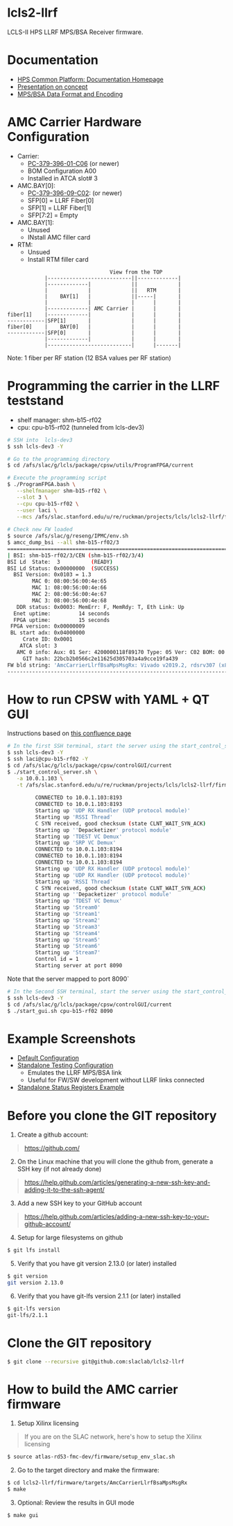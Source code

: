 # lcls2-llrf
LCLS-II HPS LLRF MPS/BSA Receiver firmware. 

<!--- ########################################################################################### -->

# Documentation

* [HPS Common Platform: Documentation Homepage](https://confluence.slac.stanford.edu/display/ppareg/LCLS-II+HPS+Common+Platform%3A+Documentation)
* [Presentation on concept](https://docs.google.com/presentation/d/1OO4wDKnGrOmJdl8fZVZN3Vd6vPXTcOh2kO_sZSfTc9E/edit?usp=sharing)
* [MPS/BSA Data Format and Encoding](https://docs.google.com/spreadsheets/d/1yAnKjZJzbtwTWP5RI_DyvOzQI-og5RyX4Gxj4QaJGGg/edit?usp=sharing)

<!--- ########################################################################################### -->

# AMC Carrier Hardware Configuration

* Carrier: 
    * [PC-379-396-01-C06](https://confluence.slac.stanford.edu/display/AIRTRACK/PC_379_396_01_C06) (or newer) 
    * BOM Configuration A00
    * Installed in ATCA slot# 3
* AMC.BAY[0]: 
    * [PC-379-396-09-C02](https://confluence.slac.stanford.edu/display/AIRTRACK/PC_379_396_09_C02): (or newer)
    * SFP[0] = LLRF Fiber[0]    
    * SFP[1] = LLRF Fiber[1]    
    * SFP[7:2] = Empty     
* AMC.BAY[1]: 
    * Unused 
    * INstall AMC filler card
* RTM: 
    * Unsued
    * Install RTM filler card
    
 ```   
                                  View from the TOP
             |---------------------------||-------------|
             |-------------|             ||             | 
             |             |             ||   RTM       |
             |    BAY[1]   |             ||-----|       |
             |             |             |      |       |
             |-------------| AMC Carrier |      |       |
fiber[1]    |-------------|             |      |       |
------------|SFP[1]       |             |      |       |
fiber[0]    |    BAY[0]   |             |      |       |
------------|SFP[0]       |             |      |       |
             |-------------|             |      |       |
             |---------------------------|      |-------|
```
Note: 1 fiber per RF station (12 BSA values per RF station)

<!--- ########################################################################################### -->

# Programming the carrier in the LLRF teststand

* shelf manager: shm-b15-rf02
* cpu: cpu-b15-rf02 (tunneled from lcls-dev3)

```bash
# SSH into  lcls-dev3 
$ ssh lcls-dev3 -Y

# Go to the programming directory
$ cd /afs/slac/g/lcls/package/cpsw/utils/ProgramFPGA/current

# Execute the programming script
$ ./ProgramFPGA.bash \
   --shelfmanager shm-b15-rf02 \
   --slot 3 \
   --cpu cpu-b15-rf02 \
   --user laci \
   --mcs /afs/slac.stanford.edu/u/re/ruckman/projects/lcls/lcls2-llrf/firmware/targets/AmcCarrierLlrfBsaMpsMsgRx/images/AmcCarrierLlrfBsaMpsMsgRx-0x00000009-20200312184224-ruckman-22bcb2b.mcs
   
# Check new FW loaded
$ source /afs/slac/g/reseng/IPMC/env.sh
$ amcc_dump_bsi --all shm-b15-rf02/3
================================================================================
| BSI: shm-b15-rf02/3/CEN (shm-b15-rf02/3/4)                                   |
BSI Ld  State:  3          (READY)
BSI Ld Status: 0x00000000  (SUCCESS)
  BSI Version: 0x0103 = 1.3
        MAC 0: 08:00:56:00:4e:65
        MAC 1: 08:00:56:00:4e:66
        MAC 2: 08:00:56:00:4e:67
        MAC 3: 08:00:56:00:4e:68
   DDR status: 0x0003: MemErr: F, MemRdy: T, Eth Link: Up
  Enet uptime:         14 seconds
  FPGA uptime:         15 seconds
 FPGA version: 0x00000009
 BL start adx: 0x04000000
     Crate ID: 0x0001
    ATCA slot: 3
   AMC 0 info: Aux: 01 Ser: 4200000118f89170 Type: 05 Ver: C02 BOM: 00 Tag: 28
     GIT hash: 22bcb2b0566c2e11625d305703a4a9cce19fa439
FW bld string: 'AmcCarrierLlrfBsaMpsMsgRx: Vivado v2019.2, rdsrv307 (x86_64), Built Thu 12 Mar 2020 06:42:24 PM PDT by ruckman'
--------------------------------------------------------------------------------
```

<!--- ########################################################################################### -->

# How to run CPSW with YAML + QT GUI

Instructions based on [this confluence page](https://confluence.slac.stanford.edu/x/_b-PD)

```bash
# In the first SSH terminal, start the server using the start_control_server.sh script
$ ssh lcls-dev3 -Y
$ ssh laci@cpu-b15-rf02 -Y
$ cd /afs/slac/g/lcls/package/cpsw/controlGUI/current
$ ./start_control_server.sh \
   -a 10.0.1.103 \
   -t /afs/slac.stanford.edu/u/re/ruckman/projects/lcls/lcls2-llrf/firmware/targets/AmcCarrierLlrfBsaMpsMsgRx/images/AmcCarrierLlrfBsaMpsMsgRx-0x00000009-20200317081729-ruckman-458c85a.cpsw.tar.gz
   
         CONNECTED to 10.0.1.103:8193
         CONNECTED to 10.0.1.103:8193
         Starting up 'UDP RX Handler (UDP protocol module)'
         Starting up 'RSSI Thread'
         C SYN received, good checksum (state CLNT_WAIT_SYN_ACK)
         Starting up ''Depacketizer' protocol module'
         Starting up 'TDEST VC Demux'
         Starting up 'SRP VC Demux'
         CONNECTED to 10.0.1.103:8194
         CONNECTED to 10.0.1.103:8194
         CONNECTED to 10.0.1.103:8194
         Starting up 'UDP RX Handler (UDP protocol module)'
         Starting up 'UDP RX Handler (UDP protocol module)'
         Starting up 'RSSI Thread'
         C SYN received, good checksum (state CLNT_WAIT_SYN_ACK)
         Starting up ''Depacketizer' protocol module'
         Starting up 'TDEST VC Demux'
         Starting up 'Stream0'
         Starting up 'Stream1'
         Starting up 'Stream2'
         Starting up 'Stream3'
         Starting up 'Stream4'
         Starting up 'Stream5'
         Starting up 'Stream6'
         Starting up 'Stream7'
         Control id = 1
         Starting server at port 8090
```

Note that the server mapped to port 8090`

```bash
# In the Second SSH terminal, start the server using the start_control_server.sh script
$ ssh lcls-dev3 -Y   
$ cd /afs/slac/g/lcls/package/cpsw/controlGUI/current
$ ./start_gui.sh cpu-b15-rf02 8090
```

<!--- ########################################################################################### -->

# Example Screenshots

* [Default Configuration](https://github.com/slaclab/lcls2-llrf/blob/master/screenshots/DefaultConfig.png)
* [Standalone Testing Configuration](https://github.com/slaclab/lcls2-llrf/blob/master/screenshots/StandAloneLoopbackModeConfig.png)
   * Emulates the LLRF MPS/BSA link
   * Useful for FW/SW development without LLRF links connected
* [Standalone Status Registers Example](https://github.com/slaclab/lcls2-llrf/blob/master/screenshots/StandAloneLoopbackMode.png)



<!--- ########################################################################################### -->

# Before you clone the GIT repository

1) Create a github account:
> https://github.com/

2) On the Linux machine that you will clone the github from, generate a SSH key (if not already done)
> https://help.github.com/articles/generating-a-new-ssh-key-and-adding-it-to-the-ssh-agent/

3) Add a new SSH key to your GitHub account
> https://help.github.com/articles/adding-a-new-ssh-key-to-your-github-account/

4) Setup for large filesystems on github

```bash
$ git lfs install
```

5) Verify that you have git version 2.13.0 (or later) installed 

```bash
$ git version
git version 2.13.0
```

6) Verify that you have git-lfs version 2.1.1 (or later) installed 

```bash
$ git-lfs version
git-lfs/2.1.1
```

<!--- ########################################################################################### -->

# Clone the GIT repository

```bash
$ git clone --recursive git@github.com:slaclab/lcls2-llrf
```

<!--- ########################################################################################### -->

# How to build the AMC carrier firmware

1) Setup Xilinx licensing

> If you are on the SLAC network, here's how to setup the Xilinx licensing

```bash
$ source atlas-rd53-fmc-dev/firmware/setup_env_slac.sh
```

2) Go to the target directory and make the firmware:
```bash
$ cd lcls2-llrf/firmware/targets/AmcCarrierLlrfBsaMpsMsgRx
$ make
```

3) Optional: Review the results in GUI mode
```bash
$ make gui
```

<!--- ########################################################################################### -->
